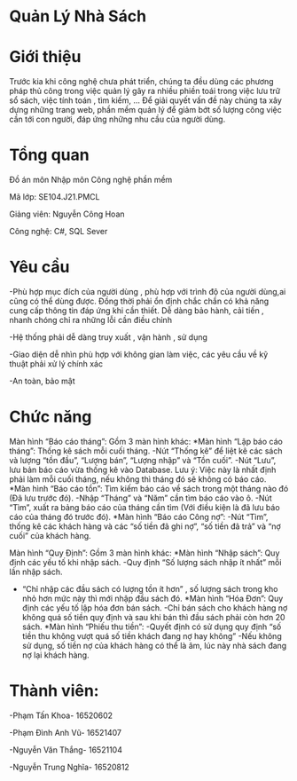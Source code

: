 # Quản Lý Nhà Sách
# Giới thiệu
Trước kia khi công nghệ chưa phát triển, chúng ta đều dùng các phương pháp thủ công trong việc quản lý gây ra nhiều phiền toái trong việc lưu trữ sổ sách, việc tính toán , tìm kiếm, ... Để giải quyết vấn đề này chúng ta xây dựng những trang web, phần mềm quản lý để giảm bớt số lượng công việc cần tới con người, đáp ứng những nhu cầu của người dùng.

# Tổng quan
Đồ án môn Nhập môn Công nghệ phần mềm

Mã lớp: SE104.J21.PMCL

Giảng viên: Nguyễn Công Hoan

Công nghệ: C#, SQL Sever
# Yêu cầu
-Phù hợp mục đích của người dùng , phù hợp với trình độ của người dùng,ai cũng có thể dùng được. Đồng thời phải ổn định chắc chắn có khả năng cung cấp thông tin đáp ứng khi cần thiết. Dễ dàng bảo hành, cải tiến , nhanh chóng chỉ ra những lỗi cần điều chỉnh

-Hệ thống phải dễ dàng truy xuất , vận hành , sử dụng

-Giao diện dễ nhìn phù hợp với không gian làm việc, các yêu cầu về kỹ thuật phải xử lý chính xác

-An toàn, bảo mật

# Chức năng
Màn hình “Báo cáo tháng”: Gồm 3 màn hình khác:
*Màn hình “Lập báo cáo tháng”: Thống kê sách mỗi cuối tháng.
-Nút “Thống kê” để liệt kê các sách và lượng “tồn đầu”, “Lượng bán”, “Lượng nhập” và          “Tồn cuối”.
-Nút “Lưu”, lưu bản báo cáo vừa thống kê vào Database. Lưu ý: Việc này là nhất định phải làm mỗi cuối tháng, nếu không thì tháng đó sẽ không có báo cáo.
*Màn hình “Báo cáo tồn”: Tìm kiếm báo cáo về sách trong một tháng nào đó (Đã lưu trước đó).
-Nhập “Tháng” và “Năm” cần tìm báo cáo vào ô.
-Nút “Tìm”, xuất ra bảng báo cáo của tháng cần tìm (Với điều kiện là đã lưu báo cáo của tháng đó trước đó).
*Màn hình “Báo cáo Công nợ”: 
-Nút “Tìm”, thống kê các khách hàng và các “số tiền đã ghi nợ”, “số tiền đã trả” và “nợ cuối” của khách hàng.

Màn hình “Quy Định”: Gồm 3 màn hình khác:
*Màn hình “Nhập sách”: Quy định các yếu tố khi nhập sách.
-Quy định “Số lượng sách nhập ít nhất” mỗi lần nhập sách.
- “Chỉ nhập các đầu sách có lượng tồn ít hơn” , số lượng sách trong kho nhỏ hơn mức này thì mới nhập đầu sách đó.
*Màn hình “Hóa Đơn”: Quy định các yếu tố lập hóa đơn bán sách.
-Chỉ bán sách cho khách hàng nợ không quá số tiền quy định và sau khi bán thì đầu sách phải còn hơn 20 sách.
*Màn hình “Phiếu thu tiền”: 
-Quyết định có sử dụng quy định “số tiền thu không vượt quá số tiền khách đang nợ hay không”
-Nếu không sử dụng, số tiền nợ của khách hàng có thể là âm, lúc này nhà sách đang nợ lại khách hàng.

# Thành viên:
-Phạm Tấn Khoa- 16520602

-Phạm Đình Anh Vũ- 16521407

-Nguyễn Văn Thắng- 16521104

-Nguyễn Trung Nghĩa- 16520812
